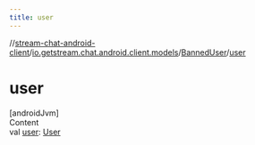 ```yaml
---
title: user
---
```

//[stream-chat-android-client](../../../index.md)/[io.getstream.chat.android.client.models](../index.md)/[BannedUser](index.md)/[user](user.md)



# user  
[androidJvm]  
Content  
val [user](user.md): [User](../User/index.md)  



